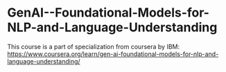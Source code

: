 # GenAI--Foundational-Models-for-NLP-and-Language-Understanding
This course is a part of specialization from coursera by IBM: https://www.coursera.org/learn/gen-ai-foundational-models-for-nlp-and-language-understanding/ 
